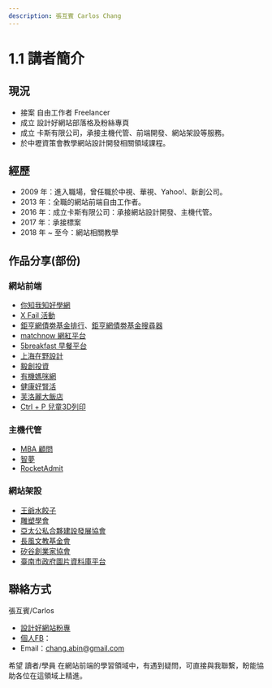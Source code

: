 ```yaml
---
description: 張互賓 Carlos Chang
---
```


# 1.1 講者簡介

## 現況

* 接案 自由工作者 Freelancer
* 成立 設計好網站部落格及粉絲專頁
* 成立 卡斯有限公司，承接主機代管、前端開發、網站架設等服務。
* 於中壢資策會教學網站設計開發相關領域課程。

## 經歷

* 2009 年：進入職場，曾任職於中視、華視、Yahoo!、新創公司。
* 2013 年：全職的網站前端自由工作者。
* 2016 年：成立卡斯有限公司：承接網站設計開發、主機代管。
* 2017 年：承接標案
* 2018 年 ~ 至今：網站相關教學

## 作品分享\(部份\)

### 網站前端

* [你知我知好學網](https://uknowiknow.com/)
* [X Fail 活動](http://xfail.tw)
* [鉅亨網債劵基金排行](https://fund.cnyes.com/Fixedincome/index.aspx)、[鉅亨網債劵基金搜尋器](https://fund.cnyes.com/Fixedincome/search.aspx)
* [matchnow 網紅平台](https://matchnow.co)
* [5breakfast 早餐平台](https://5breakfast.com/)
* [上海在野設計](http://www.zaiyedesign.com/)
* [毅創投資](http://enspire.vc/zh/%E9%97%9C%E6%96%BC%E6%88%91%E5%80%91/)
* [有機媽咪網](http://www.naturalmammy.com/)
* [健康好腎活](http://www.ckdlife.com.tw/index)
* [芙洛麗大飯店](http://www.fleurlis.com.tw/)
* [Ctrl + P 兒童3D列印](https://ctrl-p.tw/)

### 主機代管

* [MBA 顧問](https://sabinahuang.com)
* [智夢](https://www.akadgroup.com)
* [RocketAdmit](https://rocketadmit.com/)

### 網站架設

* [王爺水餃子](http://www.wangye99.idv.tw)
* [雕塑學會](http://sculpture.org.tw)
* [亞太公私合夥建設發展協會](http://ppp.org.tw)
* [長風文教基金會](http://fairwindsfoundation.org)
* [矽谷創業家協會](https://sveat.org)
* [臺南市政府圖片資料庫平台](https://p.tainan.gov.tw/)

## 聯絡方式

張互賓/Carlos

* [設計好網站粉專](https://www.facebook.com/webmix.cc)
* [個人FB](https://www.facebook.com/hubin)：
* Email：chang.abin@gmail.com

希望 讀者/學員 在網站前端的學習領域中，有遇到疑問，可直接與我聯繫，盼能協助各位在這領域上精進。

